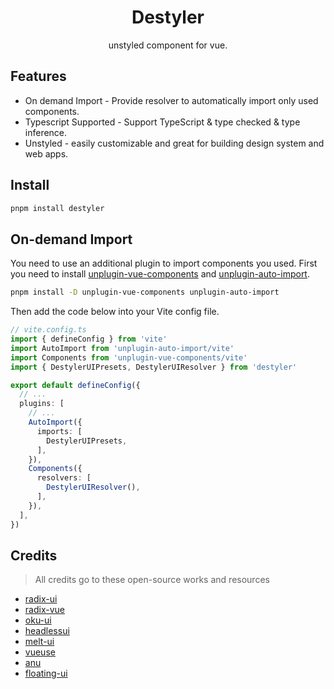 <h1 align=center>Destyler</h1>

<p align=center>unstyled component for vue.</p>

## Features

- On demand Import - Provide resolver to automatically import only used components.
- Typescript Supported - Support TypeScript & type checked & type inference.
- Unstyled - easily customizable and great for building design system and web apps.

## Install

```bash
pnpm install destyler
```

## On-demand Import

You need to use an additional plugin to import components you used. First you need to install [unplugin-vue-components](https://github.com/unplugin/unplugin-vue-components) and [unplugin-auto-import](https://github.com/unplugin/unplugin-auto-import).

```bash
pnpm install -D unplugin-vue-components unplugin-auto-import
```

Then add the code below into your Vite config file.

```ts
// vite.config.ts
import { defineConfig } from 'vite'
import AutoImport from 'unplugin-auto-import/vite'
import Components from 'unplugin-vue-components/vite'
import { DestylerUIPresets, DestylerUIResolver } from 'destyler'

export default defineConfig({
  // ...
  plugins: [
    // ...
    AutoImport({
      imports: [
        DestylerUIPresets,
      ],
    }),
    Components({
      resolvers: [
        DestylerUIResolver(),
      ],
    }),
  ],
})
```

## Credits

> All credits go to these open-source works and resources

- [radix-ui](https://github.com/radix-ui/primitives)
- [radix-vue](https://github.com/radix-vue/radix-vue)
- [oku-ui](https://github.com/oku-ui/primitives)
- [headlessui](https://github.com/tailwindlabs/headlessui)
- [melt-ui](https://github.com/melt-ui/melt-ui)
- [vueuse](https://github.com/vueuse/vueuse)
- [anu](https://github.com/jd-solanki/anu)
- [floating-ui](https://github.com/floating-ui/floating-ui)
